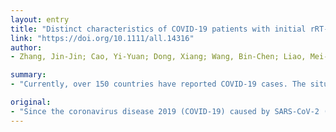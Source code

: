 ```yaml
---
layout: entry
title: "Distinct characteristics of COVID-19 patients with initial rRT-PCR positive and negative results for SARS-CoV-2"
link: "https://doi.org/10.1111/all.14316"
author:
- Zhang, Jin-Jin; Cao, Yi-Yuan; Dong, Xiang; Wang, Bin-Chen; Liao, Mei-Yan; Lin, Jun; Yan, You-Qin; Akdis, Cezmi A.; Gao, Ya-Dong

summary:
- "Currently, over 150 countries have reported COVID-19 cases. The situation has progressed to a pandemic associated with substantial morbidity and mortality. Since the outbreak first emerged in Wuhan, China in December 2019, the outbreak has become an increasingly serious global health concern. Over 150 countries reported the cases, and the situation has become a major health concern in China. There are currently over 150 cases of the disease. In China, there is a severe acute respiratory syndrome coronavirus. Currently more than 150 cases have been reported since the outbreak. over 150 people have reported the outbreak in the last two years."

original:
- "Since the coronavirus disease 2019 (COVID-19) caused by SARS-CoV-2 (severe acute respiratory syndrome coronavirus 2) first emerged in Wuhan, China in December 2019, the outbreak of COVID-19 epidemic has become an increasingly serious global health concern. Currently, over 150 countries have reported COVID-19 cases, and the situation has progressed to a pandemic associated with substantial morbidity and mortality.(1)."
---
```


